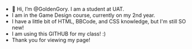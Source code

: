 - 👋 Hi, I’m @GoldenGory. I am a student at UAT.
- I am in the Game Design course, currently on my 2nd year.
- I have a little bit of HTML, BBCode, and CSS knowledge, but I'm still SO new!
- I am using this GITHUB for my class! :)
- Thank you for viewing my page!


<!---
GoldenGory/GoldenGory is a ✨ special ✨ repository because its `README.md` (this file) appears on your GitHub profile.
You can click the Preview link to take a look at your changes.
--->
